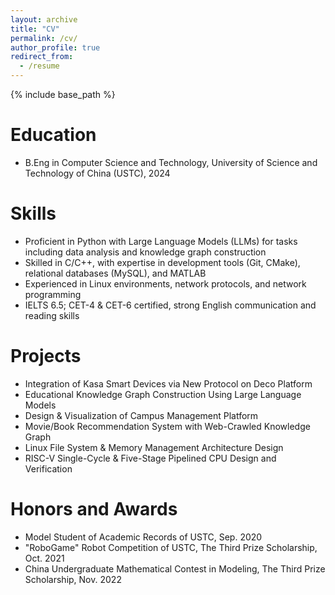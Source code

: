 ```yaml
---
layout: archive
title: "CV"
permalink: /cv/
author_profile: true
redirect_from:
  - /resume
---
```


{% include base_path %}

Education
======
* B.Eng in Computer Science and Technology, University of Science and Technology of China (USTC), 2024
  
Skills
======
* Proficient in Python with Large Language Models (LLMs) for tasks including data analysis and knowledge graph construction
* Skilled in C/C++, with expertise in development tools (Git, CMake), relational databases (MySQL), and MATLAB
* Experienced in Linux environments, network protocols, and network programming
* IELTS 6.5; CET-4 & CET-6 certified, strong English communication and reading skills

Projects
======
* Integration of Kasa Smart Devices via New Protocol on Deco Platform
* Educational Knowledge Graph Construction Using Large Language Models
* Design & Visualization of Campus Management Platform
* Movie/Book Recommendation System with Web-Crawled Knowledge Graph
* Linux File System & Memory Management Architecture Design
* RISC-V Single-Cycle & Five-Stage Pipelined CPU Design and Verification

Honors and Awards
======
* Model Student of Academic Records of USTC, Sep. 2020
* "RoboGame" Robot Competition of USTC, The Third Prize Scholarship, Oct. 2021
* China Undergraduate Mathematical Contest in Modeling, The Third Prize Scholarship, Nov. 2022
